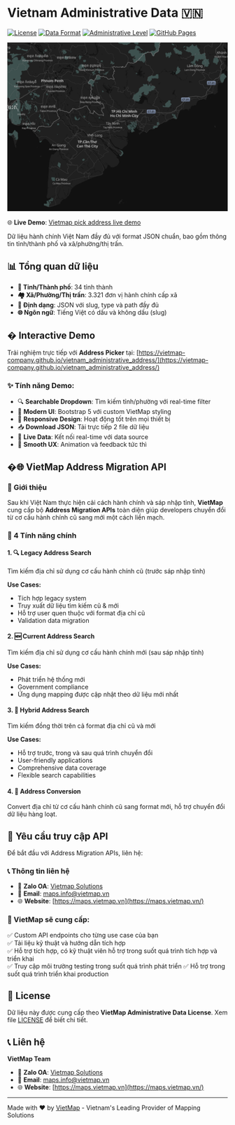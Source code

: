 # Vietnam Administrative Data 🇻🇳

[![License](https://img.shields.io/badge/License-VietMap-blue.svg)](LICENSE)
[![Data Format](https://img.shields.io/badge/Format-JSON-green.svg)](.)
[![Administrative Level](https://img.shields.io/badge/Level-Province%2FWard-orange.svg)](.)
[![GitHub Pages](https://img.shields.io/badge/Demo-GitHub%20Pages-brightgreen.svg)](https://vietmap-company.github.io/vietnam_administrative_address/)


![Preview](./images/new_boundary.png)


🌐 **Live Demo**: [Vietmap pick address live demo](https://vietmap-company.github.io/vietnam_administrative_address/)

Dữ liệu hành chính Việt Nam đầy đủ với format JSON chuẩn, bao gồm thông tin tỉnh/thành phố và xã/phường/thị trấn.

## 📊 Tổng quan dữ liệu

- **📍 Tỉnh/Thành phố**: 34 tỉnh thành
- **🏘️ Xã/Phường/Thị trấn**: 3.321 đơn vị hành chính cấp xã
- **🔄 Định dạng**: JSON với slug, type và path đầy đủ
- **🌐 Ngôn ngữ**: Tiếng Việt có dấu và không dấu (slug)

## � Interactive Demo

Trải nghiệm trực tiếp với **Address Picker** tại: [https://vietmap-company.github.io/vietnam_administrative_address/](https://vietmap-company.github.io/vietnam_administrative_address/)

### ✨ Tính năng Demo:
- 🔍 **Searchable Dropdown**: Tìm kiếm tỉnh/phường với real-time filter
- 🎨 **Modern UI**: Bootstrap 5 với custom VietMap styling  
- 📱 **Responsive Design**: Hoạt động tốt trên mọi thiết bị
- 📥 **Download JSON**: Tải trực tiếp 2 file dữ liệu
- 🔄 **Live Data**: Kết nối real-time với data source
- 💫 **Smooth UX**: Animation và feedback tức thì

## �🌐 VietMap Address Migration API

### 🚀 Giới thiệu

Sau khi Việt Nam thực hiện cải cách hành chính và sáp nhập tỉnh, **VietMap** cung cấp bộ **Address Migration APIs** toàn diện giúp developers chuyển đổi từ cơ cấu hành chính cũ sang mới một cách liền mạch.

### 🎯 4 Tính năng chính

#### 1. 🔍 Legacy Address Search
Tìm kiếm địa chỉ sử dụng cơ cấu hành chính cũ (trước sáp nhập tỉnh)

**Use Cases:**
- Tích hợp legacy system
- Truy xuất dữ liệu tìm kiếm cũ & mới
- Hỗ trợ user quen thuộc với format địa chỉ cũ
- Validation data migration

#### 2. 🆕 Current Address Search  
Tìm kiếm địa chỉ sử dụng cơ cấu hành chính mới (sau sáp nhập tỉnh)

**Use Cases:**
- Phát triển hệ thống mới
- Government compliance
- Ứng dụng mapping được cập nhật theo dữ liệu mới nhất

#### 3. 🔄 Hybrid Address Search
Tìm kiếm đồng thời trên cả format địa chỉ cũ và mới

**Use Cases:**
- Hỗ trợ trước, trong và sau quá trình chuyển đổi
- User-friendly applications
- Comprehensive data coverage
- Flexible search capabilities

#### 4. 🔀 Address Conversion
Convert địa chỉ từ cơ cấu hành chính cũ sang format mới, hỗ trợ chuyển đổi dữ liệu hàng loạt.


## 🔑 Yêu cầu truy cập API

Để bắt đầu với Address Migration APIs, liên hệ:

### 📞 Thông tin liên hệ

- 💬 **Zalo OA**: [Vietmap Solutions](https://zalo.me/vietmapmapsapi)
- 📧 **Email**: [maps.info@vietmap.vn](mailto:maps.info@vietmap.vn)  
- 🌐 **Website**: [https://maps.vietmap.vn](https://maps.vietmap.vn/)

### 🎁 VietMap sẽ cung cấp:

✅ Custom API endpoints cho từng use case của bạn  
✅ Tải liệu kỹ thuật và hướng dẫn tích hợp  
✅ Hỗ trợ tích hợp, có kỹ thuật viên hỗ trợ trong suốt quá trình tích hợp và triển khai  
✅ Truy cập môi trường testing trong suốt quá trình phát triển
✅ Hỗ trợ trong suốt quá trình triển khai production

## 📄 License

Dữ liệu này được cung cấp theo **VietMap Administrative Data License**. Xem file [LICENSE](LICENSE) để biết chi tiết.

## 📞 Liên hệ

**VietMap Team**
- 💬 **Zalo OA**: [Vietmap Solutions](https://zalo.me/vietmapmapsapi)
- 📧 **Email**: [maps.info@vietmap.vn](mailto:maps.info@vietmap.vn)
- 🌐 **Website**: [https://maps.vietmap.vn](https://maps.vietmap.vn/)

---

Made with ❤️ by [VietMap](https://www.vietmap.vn/) - Vietnam's Leading Provider of Mapping Solutions
